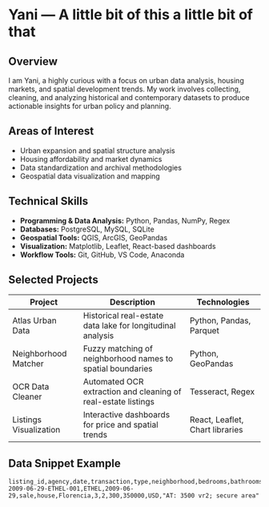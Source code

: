 <!--
Profile README for GitHub
Instructions:
1) Rename the repository to match your GitHub username exactly (e.g., github.com/<your-username>/<your-username>).
2) Replace placeholders (<your-username>, <your-domain>, <your-handle>, image paths) with your actual details.
3) Commit this README.md to make it appear on your GitHub profile.
-->

# Yani — A little bit of this a little bit of that

## Overview
I am Yani, a highly curious  with a focus on urban data analysis, housing markets, and spatial development trends. My work involves collecting, cleaning, and analyzing historical and contemporary datasets to produce actionable insights for urban policy and planning.

## Areas of Interest
- Urban expansion and spatial structure analysis
- Housing affordability and market dynamics
- Data standardization and archival methodologies
- Geospatial data visualization and mapping

## Technical Skills
- **Programming & Data Analysis:** Python, Pandas, NumPy, Regex
- **Databases:** PostgreSQL, MySQL, SQLite
- **Geospatial Tools:** QGIS, ArcGIS, GeoPandas
- **Visualization:** Matplotlib, Leaflet, React-based dashboards
- **Workflow Tools:** Git, GitHub, VS Code, Anaconda

## Selected Projects
| Project | Description | Technologies |
|---|---|---|
| Atlas Urban Data | Historical real-estate data lake for longitudinal analysis | Python, Pandas, Parquet |
| Neighborhood Matcher | Fuzzy matching of neighborhood names to spatial boundaries | Python, GeoPandas |
| OCR Data Cleaner | Automated OCR extraction and cleaning of real-estate listings | Tesseract, Regex |
| Listings Visualization | Interactive dashboards for price and spatial trends | React, Leaflet, Chart libraries |

## Data Snippet Example
```csv
listing_id,agency,date,transaction,type,neighborhood,bedrooms,bathrooms,area_m2,price,currency,notes
2009-06-29-ETHEL-001,ETHEL,2009-06-29,sale,house,Florencia,3,2,300,350000,USD,"AT: 3500 vr2; secure area"
